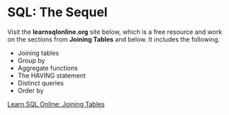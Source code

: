 # SQL: The Sequel

Visit the **learnsqlonline.org** site below, which is a free resource and work on the sections from **Joining Tables** and below. It includes the following.

* Joining tables
* Group by
* Aggregate functions
* The HAVING statement
* Distinct queries
* Order by

[Learn SQL Online: Joining Tables](https://www.learnsqlonline.org/en/Joining_tables)

